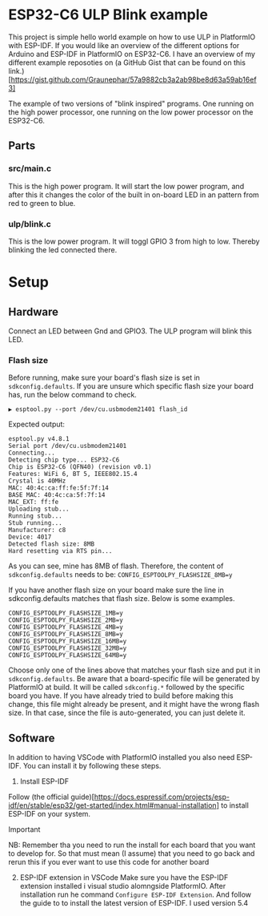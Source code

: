 
# ESP32-C6 ULP Blink example

This project is simple hello world example on how to use ULP in PlatformIO with ESP-IDF. If you would like an overview of the different options for Arduino and ESP-IDF in PlatformIO on ESP32-C6. I have an overview of my different example reposoties on (a GitHub Gist that can be found on this link.)[https://gist.github.com/Graunephar/57a9882cb3a2ab98be8d63a59ab16ef3]
 


The example of two versions of "blink inspired" programs. One running on the high power processor, one running on the low power processor on the ESP32-C6.

## Parts

### src/main.c
This is the high power program. It will start the low power program, and after this it changes the color of the built in on-board LED in an pattern from red to green to blue. 

### ulp/blink.c 
This is the low power program. It will toggl GPIO 3 from high to low. Thereby blinking the led connected there.

# Setup 

## Hardware

Connect an LED between Gnd and GPIO3. The ULP program will blink this LED. 

### Flash size

Before running, make sure your board's flash size is set in `sdkconfig.defaults`. If you are unsure which specific flash size your board has, run the below command to check.

````
▶ esptool.py --port /dev/cu.usbmodem21401 flash_id

````

Expected output:
````
esptool.py v4.8.1
Serial port /dev/cu.usbmodem21401
Connecting...
Detecting chip type... ESP32-C6
Chip is ESP32-C6 (QFN40) (revision v0.1)
Features: WiFi 6, BT 5, IEEE802.15.4
Crystal is 40MHz
MAC: 40:4c:ca:ff:fe:5f:7f:14
BASE MAC: 40:4c:ca:5f:7f:14
MAC_EXT: ff:fe
Uploading stub...
Running stub...
Stub running...
Manufacturer: c8
Device: 4017
Detected flash size: 8MB
Hard resetting via RTS pin...
````

As you can see, mine has 8MB of flash. Therefore, the content of `sdkconfig.defaults` needs to be:
`CONFIG_ESPTOOLPY_FLASHSIZE_8MB=y`

If you have another flash size on your board make sure the line in sdkconfig.defaults matches that flash size. Below is some examples. 

````
CONFIG_ESPTOOLPY_FLASHSIZE_1MB=y
CONFIG_ESPTOOLPY_FLASHSIZE_2MB=y
CONFIG_ESPTOOLPY_FLASHSIZE_4MB=y
CONFIG_ESPTOOLPY_FLASHSIZE_8MB=y
CONFIG_ESPTOOLPY_FLASHSIZE_16MB=y
CONFIG_ESPTOOLPY_FLASHSIZE_32MB=y
CONFIG_ESPTOOLPY_FLASHSIZE_64MB=y
````

Choose only one of the lines above that matches your flash size and put it in `sdkconfig.defaults`. Be aware that a board-specific file will be generated by PlatformIO at build. It will be called `sdkconfig.*` followed by the specific board you have. If you have already tried to build before making this change, this file might already be present, and it might have the wrong flash size. In that case, since the file is auto-generated, you can just delete it.


## Software

In addition to having VSCode with PlatformIO installed you also need ESP-IDF. You can install it by following these steps.  

1. Install ESP-IDF

Follow (the official guide)[https://docs.espressif.com/projects/esp-idf/en/stable/esp32/get-started/index.html#manual-installation] to install ESP-IDF on your system.

> [!IMPORTANT]  
> NB: Remember tha you need to run the install for each board that you want to develop for. So that must mean (I assume) that you need to go back and rerun this if you ever want to use this code for another board

2. ESP-IDF extension in VSCode
Make sure you have the ESP-IDF extension installed i visual studio alomngside PlatformIO. After installation run he command `Configure ESP-IDF Extension`. And follow the guide to to install the latest version of ESP-IDF. I used version 5.4

